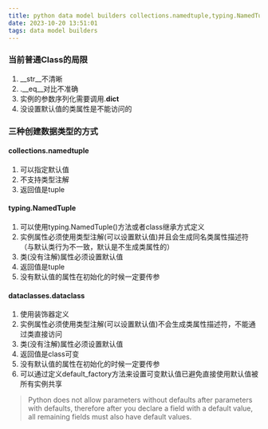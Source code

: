 ```yaml
---
title: python data model builders collections.namedtuple,typing.NamedTuple,dataclasses.dataclass
date: 2023-10-20 13:51:01
tags: data model builders
---
```


### 当前普通Class的局限
1. __str__不清晰
2. .__eq__对比不准确
3. 实例的参数序列化需要调用.__dict__
4. 没设置默认值的类属性是不能访问的

### 三种创建数据类型的方式
#### collections.namedtuple
1. 可以指定默认值
2. 不支持类型注解
3. 返回值是tuple

#### typing.NamedTuple
1. 可以使用typing.NamedTuple()方法或者class继承方式定义
2. 实例属性必须使用类型注解(可以设置默认值)并且会生成同名类属性描述符（与默认类行为不一致，默认是不生成类属性的）
3. 类(没有注解)属性必须设置默认值
4. 返回值是tuple
5. 没有默认值的属性在初始化的时候一定要传参

#### dataclasses.dataclass
1. 使用装饰器定义
2. 实例属性必须使用类型注解(可以设置默认值)不会生成类属性描述符，不能通过类直接访问
3. 类(没有注解)属性必须设置默认值
4. 返回值是class可变
5. 没有默认值的属性在初始化的时候一定要传参
6. 可以通过定义default_factory方法来设置可变默认值已避免直接使用默认值被所有实例共享

>Python does not allow parameters without defaults after parameters
with defaults, therefore after you declare a field with a default value, all remaining
fields must also have default values.

